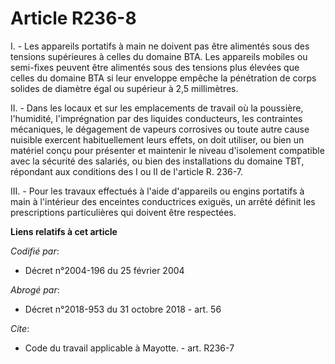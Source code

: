 # Article R236-8

I. - Les appareils portatifs à main ne doivent pas être alimentés sous des tensions supérieures à celles du domaine BTA. Les
appareils mobiles ou semi-fixes peuvent être alimentés sous des tensions plus élevées que celles du domaine BTA si leur
enveloppe empêche la pénétration de corps solides de diamètre égal ou supérieur à 2,5 millimètres.

II. - Dans les locaux et sur les emplacements de travail où la poussière, l'humidité, l'imprégnation par des liquides
conducteurs, les contraintes mécaniques, le dégagement de vapeurs corrosives ou toute autre cause nuisible exercent
habituellement leurs effets, on doit utiliser, ou bien un matériel conçu pour présenter et maintenir le niveau d'isolement
compatible avec la sécurité des salariés, ou bien des installations du domaine TBT, répondant aux conditions des I ou II de
l'article R. 236-7.

III. - Pour les travaux effectués à l'aide d'appareils ou engins portatifs à main à l'intérieur des enceintes conductrices
exiguës, un arrêté définit les prescriptions particulières qui doivent être respectées.

**Liens relatifs à cet article**

_Codifié par_:

  - Décret n°2004-196 du 25 février 2004

_Abrogé par_:

  - Décret n°2018-953 du 31 octobre 2018 - art. 56

_Cite_:

  - Code du travail applicable à Mayotte. - art. R236-7
